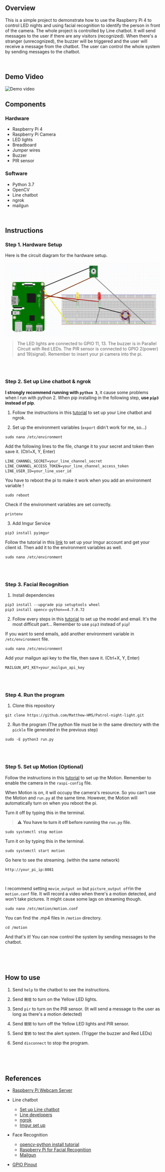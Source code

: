 ## Overview

This is a simple project to demonstrate how to use the Raspberry Pi 4 to control LED nights and using facial recognition to identify the person in front of the camera. The whole project is controlled by Line chatbot. It will send messages to the user if there are any visitors (recognized). When there's a stranger (unrecognized), the buzzer will be triggered and the user will receive a message from the chatbot. The user can control the whole system by sending messages to the chatbot.

<br>

## Demo Video

![Demo video]()

## Components
### Hardware

- Raspberry Pi 4
- Raspberry Pi Camera
- LED lights
- Breadboard
- Jumper wires
- Buzzer
- PIR sensor


### Software

- Python 3.7
- OpenCV
- Line chatbot
- ngrok
- mailgun

<br>

## Instructions

### Step 1. Hardware Setup

Here is the circuit diagram for the hardware setup.

![circuit diagram](https://github.com/Matthew-HMS/Patrol-night-light/blob/main/readme_img/circuit.png)

> The LED lights are connected to GPIO 11, 13. The buzzer is in Parallel Circuit with Red LEDs. The PIR sensor is connected to GPIO 2(power) and 19(signal). Remember to insert your pi camera into the pi.

\
<br>

### Step 2. Set up Line chatbot & ngrok

**I strongly recommend running with `python 3`**, it cause some problems when I run with python 2. When pip installing in the following step, **use `pip3` instead of pip**.

1. Follow the instructions in this [tutorial](https://hackmd.io/@Xiugapurin/S1siaZwht) to set up your Line chatbot and ngrok.

2. Set up the environment variables (`export` didn't work for me, so...)
```shell
sudo nano /etc/environment
```
Add the following lines to the file, change it to your secret and token then save it. (Ctrl+X, Y, Enter)
```shell
LINE_CHANNEL_SECRET=your_line_channel_secret
LINE_CHANNEL_ACCESS_TOKEN=your_line_channel_access_token
LINE_USER_ID=your_line_user_id
```
You have to reboot the pi to make it work when you add an environment variable !
```shell
sudo reboot
```
Check if the environment variables are set correctly.
```shell
printenv
```  

3. Add Imgur Service
```shell
pip3 install pyimgur
```
Follow the tutorial in this [link](https://ithelp.ithome.com.tw/articles/10241006) to set up your Imgur account and get your client id. Then add it to the environment variables as well.
```shell
sudo nano /etc/environment
```


\
<br>

### Step 3. Facial Recognition

1. Install dependencies
```shell
pip3 install --upgrade pip setuptools wheel
pip3 install opencv-python==4.7.0.72
```

2. Follow every steps in this [tutorial](https://www.tomshardware.com/how-to/raspberry-pi-facial-recognition#:~:text=Part%201%3A%20Install%20Dependencies%20for%20Raspberry%20Pi%20Facial,5.%20Install%20face_recognition.%20...%206%206.%20Install%20imutils) to set up the model and email. It's the most difficult part... Remember to use `pip3` instead of `pip`! 

If you want to send emails, add another environment variable in `/etc/environment` file.
```shell
sudo nano /etc/environment
```
Add your mailgun api key to the file, then save it. (Ctrl+X, Y, Enter)
```shell
MAILGUN_API_KEY=your_mailgun_api_key
```

\
<br>

### Step 4. Run the program

1. Clone this repository
```shell
git clone https://github.com/Matthew-HMS/Patrol-night-light.git
```

2. Run the program (The python file must be in the same directory with the `pickle` file generated in the previous step)
```shell
sudo -E python3 run.py
```

\
<br>

### Step 5. Set up Motion (Optional)

Follow the instructions in this [tutorial](https://pimylifeup.com/raspberry-pi-webcam-server/) to set up the Motion. Remember to enable the camera in the `raspi-config` file.

When Motion is on, it will occupy the camera's resource. So you can't use the Motion and `run.py` at the same time. However, the Motion will automatically turn on when you reboot the pi.

Turn it off by typing this in the terminal.
>⚠️ **You have to turn it off before running the `run.py` file.**
```shell
sudo systemctl stop motion
```

Turn it on by typing this in the terminal.
```shell
sudo systemctl start motion
```
Go here to see the streaming. (within the same network)
```shell
http://your_pi_ip:8081
```

<br>

I recommend setting `movie_output on` but `picture_output off`in the `motion.conf` file. It will record a video when there's a motion detected, and won't take pictures. It might cause some lags on streaming though.
```shell
sudo nano /etc/motion/motion.conf
```
You can find the .mp4 files in `/motion` directory.
```shell
cd /motion
```
And that's it! You can now control the system by sending messages to the chatbot.

\
\
<br>

## How to use

1. Send `help` to the chatbot to see the instructions.

2. Send `開燈` to turn on the Yellow LED lights.

3. Send `pir` to turn on the PIR sensor. (It will send a message to the user as long as there's a motion detected) 

4. Send `關閉` to turn off the Yellow LED lights and PIR sensor.

5. Send `警鈴` to test the alert system. (Trigger the buzzer and Red LEDs)

5. Send `disconnect` to stop the program.

\
\
<br>

## References

- [Raspberry Pi Webcam Server](https://pimylifeup.com/raspberry-pi-webcam-server/)
- Line chatbot
    - [Set up Line chatbot](https://hackmd.io/@Xiugapurin/S1siaZwht)
    - [Line developers](https://developers.line.biz/en/)
    - [ngrok](https://ngrok.com/)
    - [Imgur set up](https://ithelp.ithome.com.tw/articles/10337875)

- Face Recognition
    - [opencv-python install tutorial](https://raspberrytips.com/install-opencv-on-raspberry-pi/)
    - [Raspberry Pi for Facial Recognition](https://www.tomshardware.com/how-to/raspberry-pi-facial-recognition#:~:text=Part%201%3A%20Install%20Dependencies%20for%20Raspberry%20Pi%20Facial,5.%20Install%20face_recognition.%20...%206%206.%20Install%20imutils)
    - [Mailgun](https://www.mailgun.com/)

- [GPIO Pinout](https://pinout.xyz/)


